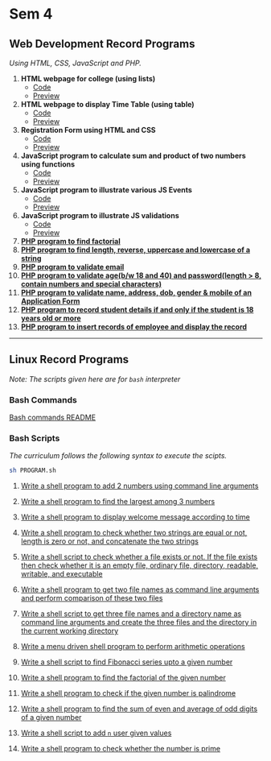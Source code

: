 # Sem 4

## Web Development Record Programs
*Using HTML, CSS, JavaScript and PHP.*

1. **HTML webpage for college (using lists)**
   - [Code](./web/collegeWebpage/index.html)
   - [Preview](https://shonebinu.github.io/collegeCurriculum/sem4/web/collegeWebpage/index.html)
2. **HTML webpage to display Time Table (using table)**
   - [Code](./web/timeTable/index.html)
   - [Preview](https://shonebinu.github.io/collegeCurriculum/sem4/web/timeTable/index.html)
3. **Registration Form using HTML and CSS**
   - [Code](./web/registrationForm/index.html)
   - [Preview](https://shonebinu.github.io/collegeCurriculum/sem4/web/registrationForm/index.html)
4. **JavaScript program to calculate sum and product of two numbers using functions**
   - [Code](./web/jsFunction/index.html)
   - [Preview](https://shonebinu.github.io/collegeCurriculum/sem4/web/jsFunction/index.html)
5. **JavaScript program to illustrate various JS Events**
   - [Code](./web/jsEvents/index.html)
   - [Preview](https://shonebinu.github.io/collegeCurriculum/sem4/web/jsEvents/index.html)
6. **JavaScript program to illustrate JS validations**
   - [Code](./web/jsValidations/index.html)
   - [Preview](https://shonebinu.github.io/collegeCurriculum/sem4/web/jsValidations/index.html)
7. [**PHP program to find factorial**](./web/factorial)
8. [**PHP program to find length, reverse, uppercase and lowercase of a string**](./web/stringOperations)
9. [**PHP program to validate email**](./web/emailValidation)
10. [**PHP program to validate age(b/w 18 and 40) and password(length > 8, contain numbers and special characters)**](./web/passAndAgeValidation)
11. [**PHP program to validate name, address, dob, gender & mobile of an Application Form**](./web/applicationForm)
12. [**PHP program to record student details if and only if the student is 18 years old or more**](./web/studentAge)
13. [**PHP program to insert records of employee and display the record**](./web/employee)


---

## Linux Record Programs
*Note: The scripts given here are for `bash` interpreter*

### Bash Commands
[Bash commands README](./linux/bashCommandREADME.md)

### Bash Scripts
*The curriculum follows the following syntax to execute the scipts.*
```bash
sh PROGRAM.sh
```
1. [Write a shell program to add 2 numbers using command line arguments](./linux/add2Nums.sh)

2. [Write a shell program to find the largest among 3 numbers](./linux/largestOf3.sh)

3. [Write a shell program to display welcome message according to time](./linux/welcomeTime.sh)

4. [Write a shell program to check whether two strings are equal or not, length is zero or not, and concatenate the two strings](./linux/stringComp.sh)

5. [Write a shell script to check whether a file exists or not. If the file exists then check whether it is an empty file, ordinary file, directory, readable, writable, and executable](./linux/fileCheck.sh)

6. [Write a shell program to get two file names as command line arguments and perform comparison of these two files](./linux/fileComp.sh)

7. [Write a shell script to get three file names and a directory name as command line arguments and create the three files and the directory in the current working directory](./linux/fourArg.sh)

8. [Write a menu driven shell program to perform arithmetic operations](./linux/menuArithmeticOperations.sh)

9. [Write a shell script to find Fibonacci series upto a given number](./linux/fib.sh)

10. [Write a shell program to find the factorial of the given number](./linux/fact.sh)

11. [Write a shell program to check if the given number is palindrome](./linux/palindrome.sh)

12. [Write a shell program to find the sum of even and average of odd digits of a given number](./linux/sumAvg.sh)

13. [Write a shell script to add `n` user given values](./linux/sumOfN.sh)

14. [Write a shell program to check whether the number is prime](./linux/prime.sh)
